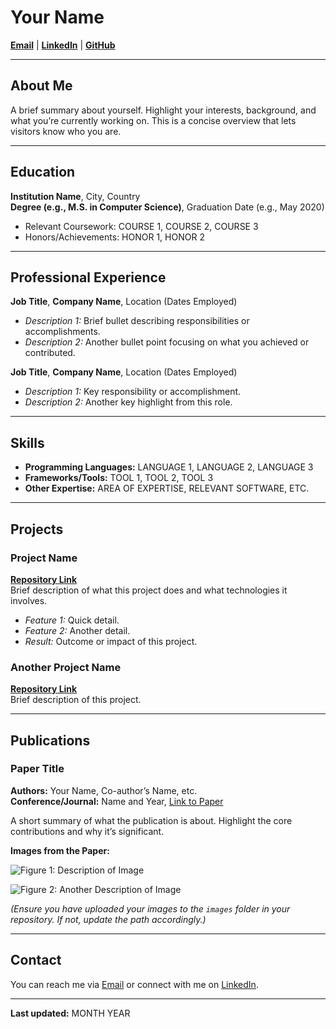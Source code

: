 # Your Name

**[Email](mailto:YOUR_EMAIL)** | **[LinkedIn](YOUR_LINKEDIN_URL)** | **[GitHub](YOUR_GITHUB_PROFILE)**

---

## About Me

A brief summary about yourself. Highlight your interests, background, and what you’re currently working on. This is a concise overview that lets visitors know who you are.

---

## Education

**Institution Name**, City, Country  
**Degree (e.g., M.S. in Computer Science)**, Graduation Date (e.g., May 2020)  
- Relevant Coursework: COURSE 1, COURSE 2, COURSE 3  
- Honors/Achievements: HONOR 1, HONOR 2

---

## Professional Experience

**Job Title**, **Company Name**, Location (Dates Employed)  
- *Description 1:* Brief bullet describing responsibilities or accomplishments.  
- *Description 2:* Another bullet point focusing on what you achieved or contributed.

**Job Title**, **Company Name**, Location (Dates Employed)  
- *Description 1:* Key responsibility or accomplishment.  
- *Description 2:* Another key highlight from this role.

---

## Skills

- **Programming Languages:** LANGUAGE 1, LANGUAGE 2, LANGUAGE 3  
- **Frameworks/Tools:** TOOL 1, TOOL 2, TOOL 3  
- **Other Expertise:** AREA OF EXPERTISE, RELEVANT SOFTWARE, ETC.

---

## Projects

### Project Name
**[Repository Link](YOUR_PROJECT_URL)**  
Brief description of what this project does and what technologies it involves.

- *Feature 1:* Quick detail.  
- *Feature 2:* Another detail.  
- *Result:* Outcome or impact of this project.

### Another Project Name
**[Repository Link](YOUR_OTHER_PROJECT_URL)**  
Brief description of this project.

---

## Publications

### Paper Title
**Authors:** Your Name, Co-author’s Name, etc.  
**Conference/Journal:** Name and Year, [Link to Paper](LINK_TO_PAPER)

A short summary of what the publication is about. Highlight the core contributions and why it’s significant.

**Images from the Paper:**

![Figure 1: Description of Image](images/figure1.png)

![Figure 2: Another Description of Image](images/figure2.png)

*(Ensure you have uploaded your images to the `images` folder in your repository. If not, update the path accordingly.)*

---

## Contact

You can reach me via [Email](mailto:YOUR_EMAIL) or connect with me on [LinkedIn](YOUR_LINKEDIN_URL).

---

**Last updated:** MONTH YEAR

